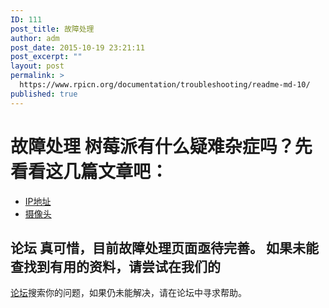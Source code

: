 ```yaml
---
ID: 111
post_title: 故障处理
author: adm
post_date: 2015-10-19 23:21:11
post_excerpt: ""
layout: post
permalink: >
  https://www.rpicn.org/documentation/troubleshooting/readme-md-10/
published: true
---
```

# 故障处理 树莓派有什么疑难杂症吗？先看看这几篇文章吧： 

*   [IP地址][1]
*   [摄像头][2]

## 论坛 真可惜，目前故障处理页面亟待完善。 如果未能查找到有用的资料，请尝试在我们的

[论坛][3]搜索你的问题，如果仍未能解决，请在论坛中寻求帮助。

 [1]: hardware/networking/ip-address.md
 [2]: hardware/camera.md
 [3]: http://www.raspberrypi.org/forums/